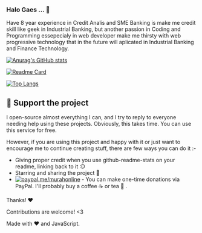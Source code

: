 ### Halo Gaes ...  👋
Have 8 year experience in Credit Analis and SME Banking is make me credit skill like geek in Industrial Banking, but another passion in Coding and Programming essepecialy in web developer make me thirsty with web progressive technology that in the future will aplicated in Industrial Banking and Finance Technology. 

[![Anurag's GitHub stats](https://github-readme-stats.vercel.app/api/pin/?username=dennyrwa&show_icons=true&theme=radical)](https://github.com/dennyrwa/dennyrwa)

[![Readme Card](https://github-readme-stats.vercel.app/api/pin/?username=dennyrwa&repo=blogger-blank-template)](https://github.com/dennyrwa/blogger-blank-template)

[![Top Langs](https://github-readme-stats.vercel.app/api/top-langs/?username=dennyrwa&layout=compact)](https://github.com/dennyrwa/blogger-blank-template)


## :sparkling_heart: Support the project

I open-source almost everything I can, and I try to reply to everyone needing help using these projects. Obviously,
this takes time. You can use this service for free.

However, if you are using this project and happy with it or just want to encourage me to continue creating stuff, there are few ways you can do it :-

- Giving proper credit when you use github-readme-stats on your readme, linking back to it :D
- Starring and sharing the project :rocket:
- [![paypal.me/murahonline](https://ionicabizau.github.io/badges/paypal.svg)](https://paypal.me/murahonline) - You can make one-time donations via PayPal. I'll probably buy a coffee :coffee: or tea :tea: .

Thanks! :heart:

Contributions are welcome! <3

Made with :heart: and JavaScript.




<!--
**dennyrwa/dennyrwa** is a ✨ _special_ ✨ repository because its `README.md` (this file) appears on your GitHub profile.

Here are some ideas to get you started:

- 🔭 I’m currently working on ...
- 🌱 I’m currently learning ...
- 👯 I’m looking to collaborate on ...
- 🤔 I’m looking for help with ...
- 💬 Have 8 year experience in Credit Analis and SME Banking is make me credit skill like geek in Industrial Banking, but another passion in Coding and Programming essepecialy in web developer make me thirsty with web progressive technology that in the future will aplicated in Industrial Banking and Finance Technology. 
- 📫 How to reach me: ...
- 😄 Pronouns: ...
- ⚡ Fun fact: ...
-->
